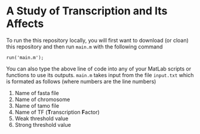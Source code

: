 # A Study of Transcription and Its Affects

To run the this repository locally, you will first want to download (or cloan) this repository and then run `main.m` with the following command

```
run('main.m');
```

You can also type the above line of code into any of your MatLab scripts or functions to use its outputs. `main.m` takes input from the file `input.txt` which is formated as follows (where numbers are the line numbers)

1. Name of fasta file
2. Name of chromosome
3. Name of tamo file
4. Name of TF (**T**ranscription **F**actor)
5. Weak threshold value
6. Strong threshold value
